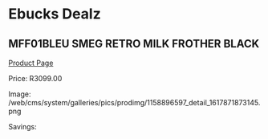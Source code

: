 
# Ebucks Dealz
## MFF01BLEU SMEG RETRO MILK FROTHER BLACK
[Product Page](https://www.ebucks.com/web/shop/productSelected.do?prodId=1158896597&catId=704984897)

Price: R3099.00

Image: /web/cms/system/galleries/pics/prodimg/1158896597_detail_1617871873145.png

Savings: 


	